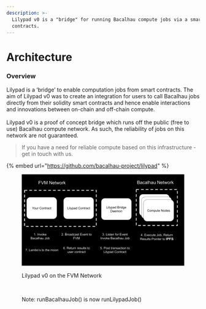 ```yaml
---
description: >-
  Lilypad v0 is a "bridge" for running Bacalhau compute jobs via a smart
  contracts.
---
```


# Architecture

### Overview

Lilypad is a ‘bridge’ to enable computation jobs from smart contracts. The aim of Lilypad v0 was to create an integration for users to call Bacalhau jobs directly from their solidity smart contracts and hence enable interactions and innovations between on-chain and off-chain compute.\
\
Lilypad v0 is a proof of concept bridge which runs off the public (free to use) Bacalhau compute network. As such, the reliability of jobs on this network are not guaranteed.

> If you have a need for reliable compute based on this infrastructure - get in touch with us.



{% embed url="https://github.com/bacalhau-project/lilypad" %}

<figure><img src="../.gitbook/assets/image.png" alt=""><figcaption><p>Lilypad v0 on the FVM Network</p></figcaption></figure>

<figure><img src="https://user-images.githubusercontent.com/12529822/224299570-366bde1c-1f48-4af9-9d7c-0d4f8a0fc1fc.png" alt=""><figcaption><p>Note: runBacalhauJob() is now runLilypadJob()</p></figcaption></figure>



